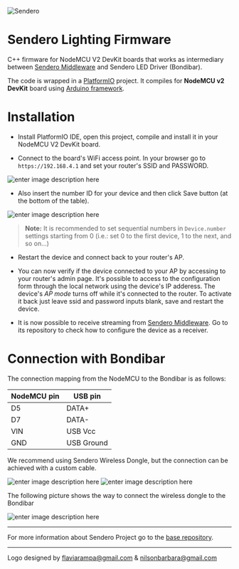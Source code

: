 ![Sendero](http://sendero.uy/images/logo-white.png)

# Sendero Lighting Firmware


C++ firmware for NodeMCU V2 DevKit boards that works as intermediary between [Sendero Middleware](https://github.com/LaboratorioDeMedios/SenderoMiddleware) and Sendero LED Driver (Bondibar).

The code is wrapped in a [PlatformIO](http://platformio.org/platformio-ide) project. It compiles for **NodeMCU v2 DevKit** board using [Arduino framework](https://github.com/esp8266/Arduino).

Installation
============

- Install PlatformIO IDE, open this project, compile and install it in your NodeMCU V2 DevKit board.

- Connect to the board's WiFi access point. In your browser go to `https://192.168.4.1` and set your router's SSID and PASSWORD.

![enter image description here](http://sendero.uy/images/ap-config.png)

- Also insert the number ID for your device and then click Save button (at the bottom of the table).

![enter image description here](http://sendero.uy/images/id-config.png)

> **Note:**
> It is recommended to set sequential numbers in `Device.number` settings starting from 0 (i.e.: set 0 to the first device, 1 to the next, and so on...)

- Restart the device and connect back to your router's AP.

- You can now verify if the device connected to your AP by accessing to your router's admin page. It's possible to access to the configuration form through the local network using the device's IP adderess. The device's *AP mode* turns off while it's connected to the router. To activate it back just leave ssid and password inputs blank, save and restart the device.

- It is now possible to receive streaming from [Sendero Middleware](https://github.com/LaboratorioDeMedios/SenderoMiddleware). Go to its repository to check how to configure the device as a receiver.


Connection with Bondibar
========================

The connection mapping from the NodeMCU to the Bondibar is as follows:

NodeMCU pin | USB pin
----------- | -------
D5 | DATA+
D7 | DATA-
VIN | USB Vcc
GND | USB Ground

We recommend using Sendero Wireless Dongle, but the connection can be achieved with a custom cable.

![enter image description here](http://sendero.uy/images/wireless-dongle.png)
![enter image description here](http://sendero.uy/images/custom-usb.png)

The following picture shows the way to connect the wireless dongle to the Bondibar

![enter image description here](http://sendero.uy/images/wb-connection.png)


-------------

For more information about Sendero Project go to the [base repository](https://github.com/LaboratorioDeMedios/SenderoProject).



---------
Logo designed by flaviarampa@gmail.com & nilsonbarbara@gmail.com
